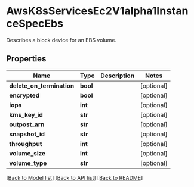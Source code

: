 # AwsK8sServicesEc2V1alpha1InstanceSpecEbs

Describes a block device for an EBS volume.
## Properties
Name | Type | Description | Notes
------------ | ------------- | ------------- | -------------
**delete_on_termination** | **bool** |  | [optional] 
**encrypted** | **bool** |  | [optional] 
**iops** | **int** |  | [optional] 
**kms_key_id** | **str** |  | [optional] 
**outpost_arn** | **str** |  | [optional] 
**snapshot_id** | **str** |  | [optional] 
**throughput** | **int** |  | [optional] 
**volume_size** | **int** |  | [optional] 
**volume_type** | **str** |  | [optional] 

[[Back to Model list]](../README.md#documentation-for-models) [[Back to API list]](../README.md#documentation-for-api-endpoints) [[Back to README]](../README.md)


